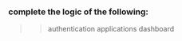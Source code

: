 <!-- TODO -->

### complete the logic of the following:

> > authentication
> > applications
> > dashboard
